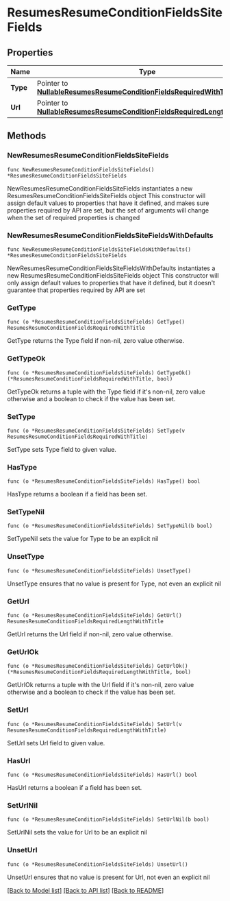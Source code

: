 # ResumesResumeConditionFieldsSiteFields

## Properties

Name | Type | Description | Notes
------------ | ------------- | ------------- | -------------
**Type** | Pointer to [**NullableResumesResumeConditionFieldsRequiredWithTitle**](ResumesResumeConditionFieldsRequiredWithTitle.md) |  | [optional] 
**Url** | Pointer to [**NullableResumesResumeConditionFieldsRequiredLengthWithTitle**](ResumesResumeConditionFieldsRequiredLengthWithTitle.md) |  | [optional] 

## Methods

### NewResumesResumeConditionFieldsSiteFields

`func NewResumesResumeConditionFieldsSiteFields() *ResumesResumeConditionFieldsSiteFields`

NewResumesResumeConditionFieldsSiteFields instantiates a new ResumesResumeConditionFieldsSiteFields object
This constructor will assign default values to properties that have it defined,
and makes sure properties required by API are set, but the set of arguments
will change when the set of required properties is changed

### NewResumesResumeConditionFieldsSiteFieldsWithDefaults

`func NewResumesResumeConditionFieldsSiteFieldsWithDefaults() *ResumesResumeConditionFieldsSiteFields`

NewResumesResumeConditionFieldsSiteFieldsWithDefaults instantiates a new ResumesResumeConditionFieldsSiteFields object
This constructor will only assign default values to properties that have it defined,
but it doesn't guarantee that properties required by API are set

### GetType

`func (o *ResumesResumeConditionFieldsSiteFields) GetType() ResumesResumeConditionFieldsRequiredWithTitle`

GetType returns the Type field if non-nil, zero value otherwise.

### GetTypeOk

`func (o *ResumesResumeConditionFieldsSiteFields) GetTypeOk() (*ResumesResumeConditionFieldsRequiredWithTitle, bool)`

GetTypeOk returns a tuple with the Type field if it's non-nil, zero value otherwise
and a boolean to check if the value has been set.

### SetType

`func (o *ResumesResumeConditionFieldsSiteFields) SetType(v ResumesResumeConditionFieldsRequiredWithTitle)`

SetType sets Type field to given value.

### HasType

`func (o *ResumesResumeConditionFieldsSiteFields) HasType() bool`

HasType returns a boolean if a field has been set.

### SetTypeNil

`func (o *ResumesResumeConditionFieldsSiteFields) SetTypeNil(b bool)`

 SetTypeNil sets the value for Type to be an explicit nil

### UnsetType
`func (o *ResumesResumeConditionFieldsSiteFields) UnsetType()`

UnsetType ensures that no value is present for Type, not even an explicit nil
### GetUrl

`func (o *ResumesResumeConditionFieldsSiteFields) GetUrl() ResumesResumeConditionFieldsRequiredLengthWithTitle`

GetUrl returns the Url field if non-nil, zero value otherwise.

### GetUrlOk

`func (o *ResumesResumeConditionFieldsSiteFields) GetUrlOk() (*ResumesResumeConditionFieldsRequiredLengthWithTitle, bool)`

GetUrlOk returns a tuple with the Url field if it's non-nil, zero value otherwise
and a boolean to check if the value has been set.

### SetUrl

`func (o *ResumesResumeConditionFieldsSiteFields) SetUrl(v ResumesResumeConditionFieldsRequiredLengthWithTitle)`

SetUrl sets Url field to given value.

### HasUrl

`func (o *ResumesResumeConditionFieldsSiteFields) HasUrl() bool`

HasUrl returns a boolean if a field has been set.

### SetUrlNil

`func (o *ResumesResumeConditionFieldsSiteFields) SetUrlNil(b bool)`

 SetUrlNil sets the value for Url to be an explicit nil

### UnsetUrl
`func (o *ResumesResumeConditionFieldsSiteFields) UnsetUrl()`

UnsetUrl ensures that no value is present for Url, not even an explicit nil

[[Back to Model list]](../README.md#documentation-for-models) [[Back to API list]](../README.md#documentation-for-api-endpoints) [[Back to README]](../README.md)


